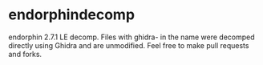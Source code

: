 # endorphindecomp
endorphin 2.7.1 LE decomp. Files with ghidra- in the name were decomped directly using Ghidra and are unmodified. Feel free to make pull requests and forks.

